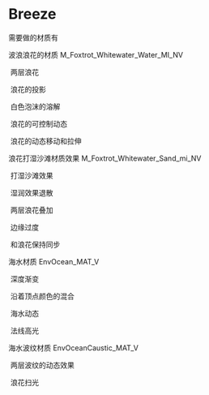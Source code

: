 # Breeze

需要做的材质有

波浪浪花的材质 M_Foxtrot_Whitewater_Water_MI_NV

​	两层浪花

​	浪花的投影

​	白色泡沫的溶解

​	浪花的可控制动态

​	浪花的动态移动和拉伸

浪花打湿沙滩材质效果 M_Foxtrot_Whitewater_Sand_mi_NV

​	打湿沙滩效果

​	湿润效果退散

​	两层浪花叠加

​	边缘过度

​	和浪花保持同步

海水材质 EnvOcean_MAT_V

​	深度渐变

​	沿着顶点颜色的混合

​	海水动态

​	法线高光

海水波纹材质 EnvOceanCaustic_MAT_V

​	两层波纹的动态效果

​	浪花扫光